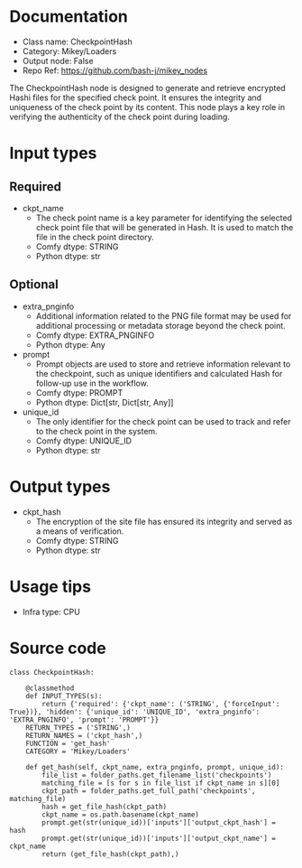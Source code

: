 # Documentation
- Class name: CheckpointHash
- Category: Mikey/Loaders
- Output node: False
- Repo Ref: https://github.com/bash-j/mikey_nodes

The CheckpointHash node is designed to generate and retrieve encrypted Hashi files for the specified check point. It ensures the integrity and uniqueness of the check point by its content. This node plays a key role in verifying the authenticity of the check point during loading.

# Input types
## Required
- ckpt_name
    - The check point name is a key parameter for identifying the selected check point file that will be generated in Hash. It is used to match the file in the check point directory.
    - Comfy dtype: STRING
    - Python dtype: str
## Optional
- extra_pnginfo
    - Additional information related to the PNG file format may be used for additional processing or metadata storage beyond the check point.
    - Comfy dtype: EXTRA_PNGINFO
    - Python dtype: Any
- prompt
    - Prompt objects are used to store and retrieve information relevant to the checkpoint, such as unique identifiers and calculated Hash for follow-up use in the workflow.
    - Comfy dtype: PROMPT
    - Python dtype: Dict[str, Dict[str, Any]]
- unique_id
    - The only identifier for the check point can be used to track and refer to the check point in the system.
    - Comfy dtype: UNIQUE_ID
    - Python dtype: str

# Output types
- ckpt_hash
    - The encryption of the site file has ensured its integrity and served as a means of verification.
    - Comfy dtype: STRING
    - Python dtype: str

# Usage tips
- Infra type: CPU

# Source code
```
class CheckpointHash:

    @classmethod
    def INPUT_TYPES(s):
        return {'required': {'ckpt_name': ('STRING', {'forceInput': True})}, 'hidden': {'unique_id': 'UNIQUE_ID', 'extra_pnginfo': 'EXTRA_PNGINFO', 'prompt': 'PROMPT'}}
    RETURN_TYPES = ('STRING',)
    RETURN_NAMES = ('ckpt_hash',)
    FUNCTION = 'get_hash'
    CATEGORY = 'Mikey/Loaders'

    def get_hash(self, ckpt_name, extra_pnginfo, prompt, unique_id):
        file_list = folder_paths.get_filename_list('checkpoints')
        matching_file = [s for s in file_list if ckpt_name in s][0]
        ckpt_path = folder_paths.get_full_path('checkpoints', matching_file)
        hash = get_file_hash(ckpt_path)
        ckpt_name = os.path.basename(ckpt_name)
        prompt.get(str(unique_id))['inputs']['output_ckpt_hash'] = hash
        prompt.get(str(unique_id))['inputs']['output_ckpt_name'] = ckpt_name
        return (get_file_hash(ckpt_path),)
```